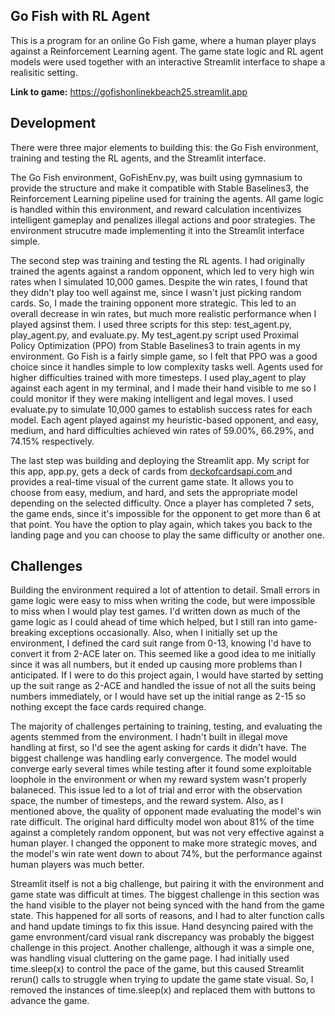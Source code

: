 ## Go Fish with RL Agent
This is a program for an online Go Fish game, where a human player plays against a Reinforcement Learning agent. The game state logic and RL agent models were used together with an interactive Streamlit interface to shape a realisitic setting.  

**Link to game:** https://gofishonlinekbeach25.streamlit.app  

## Development
There were three major elements to building this: the Go Fish environment, training and testing the RL agents, and the Streamlit interface.  

The Go Fish environment, GoFishEnv.py, was built using gymnasium to provide the structure and make it compatible with Stable Baselines3, the Reinforcement Learning pipeline used for training the agents. All game logic is handled within this environment, and reward calculation incentivizes intelligent gameplay and penalizes illegal actions and poor strategies. The environment strucutre made implementing it into the Streamlit interface simple.   

The second step was training and testing the RL agents. I had originally trained the agents against a random opponent, which led to very high win rates when I simulated 10,000 games. Despite the win rates, I found that they didn't play too well against me, since I wasn't just picking random cards. So, I made the training opponent more strategic. This led to an overall decrease in win rates, but much more realistic performance when I played agsinst them. I used three scripts for this step: test_agent.py, play_agent.py, and evaluate.py. My test_agent.py script used Proximal Policy Optimization (PPO) from Stable Baselines3 to train agents in my environment. Go Fish is a fairly simple game, so I felt that PPO was a good choice since it handles simple to low complexity tasks well. Agents used for higher difficulties trained with more timesteps. I used play_agent to play against each agent in my terminal, and I made their hand visible to me so I could monitor if they were making intelligent and legal moves. I used evaluate.py to simulate 10,000 games to establish success rates for each model. Each agent played against my heuristic-based opponent, and easy, medium, and hard difficulties achieved win rates of 59.00%, 66.29%, and 74.15% respectively.  

The last step was building and deploying the Streamlit app. My script for this app, app.py, gets a deck of cards from [deckofcardsapi.com ](https://deckofcardsapi.com) and provides a real-time visual of the current game state. It allows you to choose from easy, medium, and hard, and sets the appropriate model depending on the selected difficulty. Once a player has completed 7 sets, the game ends, since it's impossible for the opponent to get more than 6 at that point. You have the option to play again, which takes you back to the landing page and you can choose to play the same difficulty or another one. 

## Challenges
Building the environment required a lot of attention to detail. Small errors in game logic were easy to miss when writing the code, but were impossible to miss when I would play test games. I'd written down as much of the game logic as I could ahead of time which helped, but I still ran into game-breaking exceptions occasionally. Also, when I initially set up the environment, I defined the card suit range from 0-13, knowing I'd have to convert it from 2-ACE later on. This seemed like a good idea to me initially since it was all numbers, but it ended up causing more problems than I anticipated. If I were to do this project again, I would have started by setting up the suit range as 2-ACE and handled the issue of not all the suits being numbers immediately, or I would have set up the initial range as 2-15 so nothing except the face cards required change.  

The majority of challenges pertaining to training, testing, and evaluating the agents stemmed from the environment. I hadn't built in illegal move handling at first, so I'd see the agent asking for cards it didn't have. The biggest challenge was handling early convergence. The model would converge early several times while testing after it found some exploitable loophole in the environment or when my reward system wasn't properly balaneced. This issue led to a lot of trial and error with the observation space, the number of timesteps, and the reward system. Also, as I mentioned above, the quality of opponent made evaluating the model's win rate difficult. The original hard difficulty model won about 81% of the time against a completely random opponent, but was not very effective against a human player. I changed the opponent to make more strategic moves, and the model's win rate went down to about 74%, but the performance against human players was much better.  

Streamlit itself is not a big challenge, but pairing it with the environment and game state was difficult at times. The biggest challenge in this section was the hand visible to the player not being synced with the hand from the game state. This happened for all sorts of reasons, and I had to alter function calls and hand update timings to fix this issue. Hand desyncing paired with the game envronment/card visual rank discrepancy was probably the biggest challenge in this project. Another challenge, although it was a simple one, was handling visual cluttering on the game page. I had initially used time.sleep(x) to control the pace of the game, but this caused Streamlit rerun() calls to struggle when trying to update the game state visual. So, I removed the instances of time.sleep(x) and replaced them with buttons to advance the game. 
